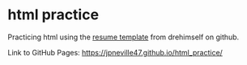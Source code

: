 # html practice

Practicing html using the [resume template](https://github.com/drehimself/resume-template) from drehimself on github.

Link to GitHub Pages: https://jpneville47.github.io/html_practice/
